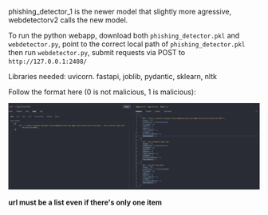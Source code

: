 phishing_detector_1 is the newer model that slightly more agressive, webdetectorv2 calls the new model.

To run the python webapp, download both ```phishing_detector.pkl``` and ```webdetector.py```, point to the correct local path of ```phishing_detector.pkl``` then run ```webdetector.py```, submit requests via POST to ```http://127.0.0.1:2408/```   

Libraries needed: uvicorn. fastapi, joblib, pydantic, sklearn, nltk

Follow the format here (0 is not malicious, 1 is malicious):

![](Screenshot_1.png)

**url must be a list even if there's only one item**
